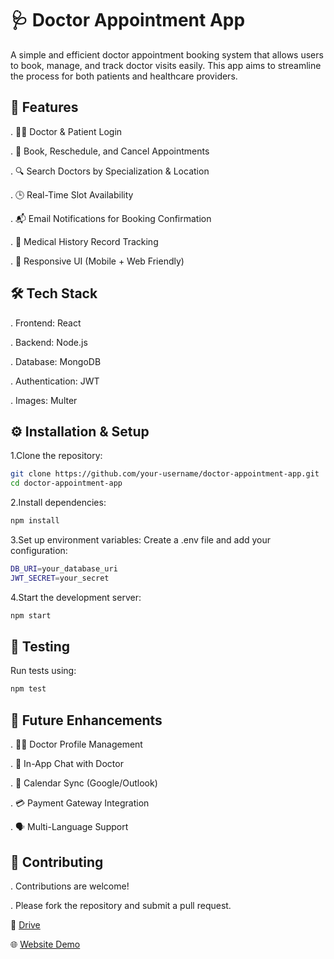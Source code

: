 # 🩺 Doctor Appointment App

A simple and efficient doctor appointment booking system that allows users to book, manage, and track doctor visits easily. This app aims to streamline the process for both patients and healthcare providers.


## 🚀 Features

.  👨‍⚕️ Doctor & Patient Login

.  📅 Book, Reschedule, and Cancel Appointments

.  🔍 Search Doctors by Specialization & Location

.  🕒 Real-Time Slot Availability

.  📬 Email Notifications for Booking Confirmation

.  📜 Medical History Record Tracking

.  📱 Responsive UI (Mobile + Web Friendly)


## 🛠️ Tech Stack

.  Frontend: React 

.  Backend: Node.js 

.  Database: MongoDB

.  Authentication: JWT 

.  Images: Multer


## ⚙️ Installation & Setup

1.Clone the repository:
```bash
git clone https://github.com/your-username/doctor-appointment-app.git
cd doctor-appointment-app
```
2.Install dependencies:
```bash
npm install
```
3.Set up environment variables: Create a .env file and add your configuration:
```bash
DB_URI=your_database_uri
JWT_SECRET=your_secret
```
4.Start the development server:
```bash
npm start
```


## 🧪 Testing

Run tests using:
```bash
npm test
```


## 📌 Future Enhancements

.  👨‍⚕️ Doctor Profile Management

.  💬 In-App Chat with Doctor

.  📆 Calendar Sync (Google/Outlook)

.  💳 Payment Gateway Integration

.  🗣️ Multi-Language Support


## 🤝 Contributing

.  Contributions are welcome!

.  Please fork the repository and submit a pull request.


🔗 [Drive](https://drive.google.com/drive/folders/1LgXkADVIyHuHOKgJtYtb6hXeCk2zsfcC)

🌐 [Website Demo](https://drive.google.com/file/d/1sDxujK_C8f24uBvOznLjMVvftVGNVrgY/view?usp=sharing)

